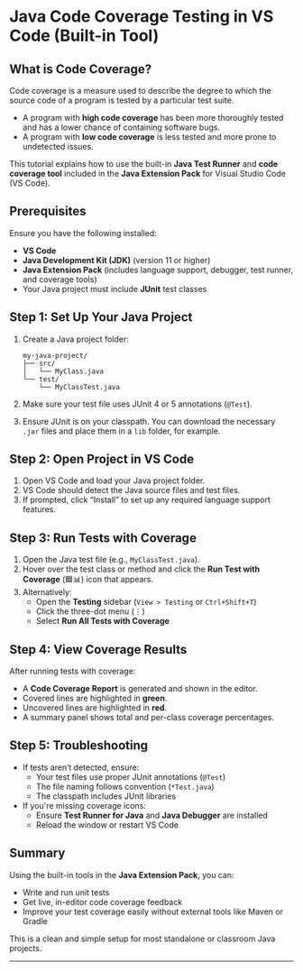# Java Code Coverage Testing in VS Code (Built-in Tool)

## What is Code Coverage?
Code coverage is a measure used to describe the degree to which the source code of a program is tested by a particular test suite.

- A program with **high code coverage** has been more thoroughly tested and has a lower chance of containing software bugs.
- A program with **low code coverage** is less tested and more prone to undetected issues.

This tutorial explains how to use the built-in **Java Test Runner** and **code coverage tool** included in the **Java Extension Pack** for Visual Studio Code (VS Code).

## Prerequisites

Ensure you have the following installed:

- **VS Code**
- **Java Development Kit (JDK)** (version 11 or higher)
- **Java Extension Pack** (includes language support, debugger, test runner, and coverage tools)
- Your Java project must include **JUnit** test classes

## Step 1: Set Up Your Java Project

1. Create a Java project folder:
    ```
    my-java-project/
    ├── src/
    │   └── MyClass.java
    └── test/
        └── MyClassTest.java
    ```

2. Make sure your test file uses JUnit 4 or 5 annotations (`@Test`).

3. Ensure JUnit is on your classpath. You can download the necessary `.jar` files and place them in a `lib` folder, for example.

## Step 2: Open Project in VS Code

1. Open VS Code and load your Java project folder.
2. VS Code should detect the Java source files and test files.
3. If prompted, click “Install” to set up any required language support features.

## Step 3: Run Tests with Coverage

1. Open the Java test file (e.g., `MyClassTest.java`).
2. Hover over the test class or method and click the **Run Test with Coverage** (🟦📊) icon that appears.
3. Alternatively:
    - Open the **Testing** sidebar (`View > Testing` or `Ctrl+Shift+T`)
    - Click the three-dot menu (⋮)
    - Select **Run All Tests with Coverage**

## Step 4: View Coverage Results

After running tests with coverage:

- A **Code Coverage Report** is generated and shown in the editor.
- Covered lines are highlighted in **green**.
- Uncovered lines are highlighted in **red**.
- A summary panel shows total and per-class coverage percentages.

## Step 5: Troubleshooting

- If tests aren’t detected, ensure:
    - Your test files use proper JUnit annotations (`@Test`)
    - The file naming follows convention (`*Test.java`)
    - The classpath includes JUnit libraries
- If you're missing coverage icons:
    - Ensure **Test Runner for Java** and **Java Debugger** are installed
    - Reload the window or restart VS Code

## Summary

Using the built-in tools in the **Java Extension Pack**, you can:

- Write and run unit tests
- Get live, in-editor code coverage feedback
- Improve your test coverage easily without external tools like Maven or Gradle

This is a clean and simple setup for most standalone or classroom Java projects.

---
